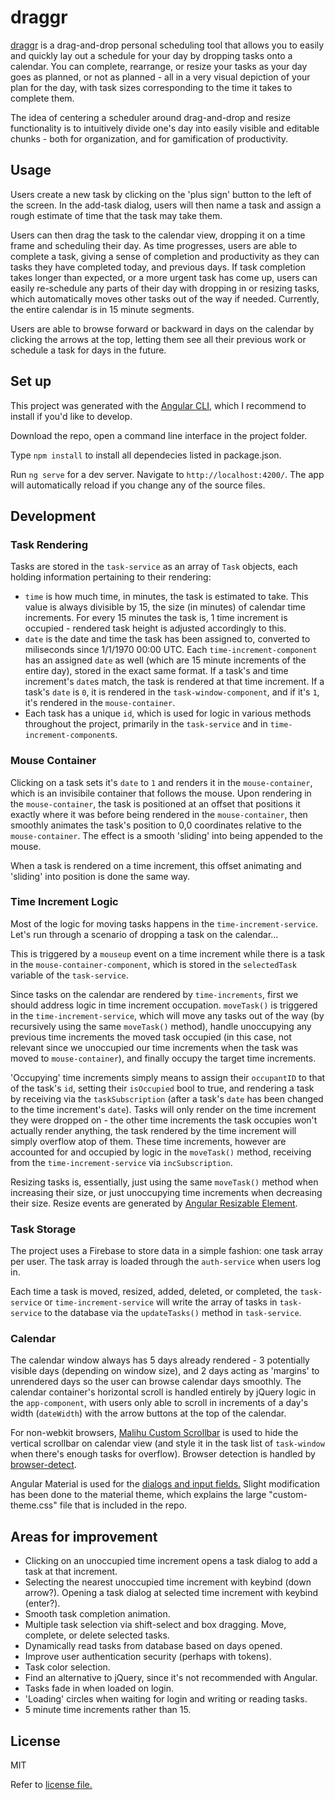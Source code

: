 # draggr

[draggr](https://draggr.io/) is a drag-and-drop personal scheduling tool that allows you to easily and quickly lay out a schedule for your day by dropping tasks onto a calendar. You can complete, rearrange, or resize your tasks as your day goes as planned, or not as planned - all in a very visual depiction of your plan for the day, with task sizes corresponding to the time it takes to complete them.

The idea of centering a scheduler around drag-and-drop and resize functionality is to intuitively divide one's day into easily visible and editable chunks - both for organization, and for gamification of productivity.

## Usage

Users create a new task by clicking on the 'plus sign' button to the left of the screen. In the add-task dialog, users will then name a task and assign a rough estimate of time that the task may take them.

Users can then drag the task to the calendar view, dropping it on a time frame and scheduling their day. As time progresses, users are able to complete a task, giving a sense of completion and productivity as they can tasks they have completed today, and previous days. If task completion takes longer than expected, or a more urgent task has come up, users can easily re-schedule any parts of their day with dropping in or resizing tasks, which automatically moves other tasks out of the way if needed. Currently, the entire calendar is in 15 minute segments.

Users are able to browse forward or backward in days on the calendar by clicking the arrows at the top, letting them see all their previous work or schedule a task for days in the future.

## Set up

This project was generated with the [Angular CLI](https://cli.angular.io/), which I recommend to install if you'd like to develop.

Download the repo, open a command line interface in the project folder.

Type `npm install` to install all dependecies listed in package.json.

Run `ng serve` for a dev server. Navigate to `http://localhost:4200/`. The app will automatically reload if you change any of the source files.

## Development

### Task Rendering

Tasks are stored in the `task-service` as an array of `Task` objects, each holding information pertaining to their rendering:
* `time` is how much time, in minutes, the task is estimated to take. This value is always divisible by 15, the size (in minutes) of calendar time increments. For every 15 minutes the task is, 1 time increment is occupied - rendered task height is adjusted accordingly to this.
* `date` is the date and time the task has been assigned to, converted to miliseconds since 1/1/1970 00:00 UTC. Each `time-increment-component` has an assigned `date` as well (which are 15 minute increments of the entire day), stored in the exact same format. If a task's and time increment's `date`s match, the task is rendered at that time increment. If a task's `date` is `0`, it is rendered in the `task-window-component`, and if it's `1`, it's rendered in the `mouse-container`.
* Each task has a unique `id`, which is used for logic in various methods throughout the project, primarily in the `task-service` and in `time-increment-component`s.

### Mouse Container

Clicking on a task sets it's `date` to `1` and renders it in the `mouse-container`, which is an invisibile container that follows the mouse. Upon rendering in the `mouse-container`, the task is positioned at an offset that positions it exactly where it was before being rendered in the `mouse-container`, then smoothly animates the task's position to 0,0 coordinates relative to the `mouse-container`. The effect is a smooth 'sliding' into being appended to the mouse.

When a task is rendered on a time increment, this offset animating and 'sliding' into position is done the same way.

### Time Increment Logic

Most of the logic for moving tasks happens in the `time-increment-service`. Let's run through a scenario of dropping a task on the calendar...

This is triggered by a `mouseup` event on a time increment while there is a task in the `mouse-container-component`, which is stored in the `selectedTask` variable of the `task-service`.

Since tasks on the calendar are rendered by `time-increments`, first we should address logic in time increment occupation. `moveTask()` is triggered in the `time-increment-service`, which will move any tasks out of the way (by recursively using the same `moveTask()` method), handle unoccupying any previous time increments the moved task occupied (in this case, not relevant since we unoccupied our time increments when the task was moved to `mouse-container`), and finally occupy the target time increments.

'Occupying' time increments simply means to assign their `occupantID` to that of the task's `id`, setting their `isOccupied` bool to true, and rendering a task by receiving via the `taskSubscription` (after a task's `date` has been changed to the time increment's `date`). Tasks will only render on the time increment they were dropped on - the other time increments the task occupies won't actually render anything, the task rendered by the time increment will simply overflow atop of them. These time increments, however are accounted for and occupied by logic in the `moveTask()` method, receiving from the `time-increment-service` via `incSubscription`.

Resizing tasks is, essentially, just using the same `moveTask()` method when increasing their size, or just unoccupying time increments when decreasing their size. Resize events are generated by [Angular Resizable Element](https://github.com/mattlewis92/angular-resizable-element).

### Task Storage

The project uses a Firebase to store data in a simple fashion: one task array per user. The task array is loaded through the `auth-service` when users log in.

Each time a task is moved, resized, added, deleted, or completed, the `task-service` or `time-increment-service` will write the array of tasks in `task-service` to the database via the `updateTasks()` method in `task-service`.

### Calendar

The calendar window always has 5 days already rendered - 3 potentially visible days (depending on window size), and 2 days acting as 'margins' to unrendered days so the user can browse calendar days smoothly. The calendar container's horizontal scroll is handled entirely by jQuery logic in the `app-component`, with users only able to scroll in increments of a day's width (`dateWidth`) with the arrow buttons at the top of the calendar.

For non-webkit browsers, [Malihu Custom Scrollbar](https://github.com/malihu/malihu-custom-scrollbar-plugin) is used to hide the vertical scrollbar on calendar view (and style it in the task list of `task-window` when there's enough tasks for overflow). Browser detection is handled by [browser-detect](https://github.com/DamonOehlman/detect-browser).

Angular Material is used for the [dialogs and input fields.](https://material.angular.io/components/dialog/overview) Slight modification has been done to the material theme, which explains the large "custom-theme.css" file that is included in the repo.

## Areas for improvement

* Clicking on an unoccupied time increment opens a task dialog to add a task at that increment.
* Selecting the nearest unoccupied time increment with keybind (down arrow?). Opening a task dialog at selected time increment with keybind (enter?).
* Smooth task completion animation.
* Multiple task selection via shift-select and box dragging. Move, complete, or delete selected tasks.
* Dynamically read tasks from database based on days opened.
* Improve user authentication security (perhaps with tokens).
* Task color selection.
* Find an alternative to jQuery, since it's not recommended with Angular.
* Tasks fade in when loaded on login.
* 'Loading' circles when waiting for login and writing or reading tasks.
* 5 minute time increments rather than 15.

## License

MIT

Refer to [license file.](LICENSE.md)
